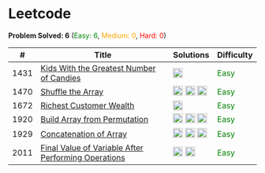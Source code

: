# Leetcode

**Problem Solved: 6** (<span style="color:green">Easy: 6</span>, <span style="color:orange">Medium: 0</span>, <span style="color:red">Hard: 0</span>)

| # | Title | Solutions | Difficulty |
| - | - | - | - |
| 1431 | [Kids With the Greatest Number of Candies](https://leetcode.com/problems/kids-with-the-greatest-number-of-candies/) | <a href="Easy/Array/01431_kids-with-the-greatest-number-of-candies/README.md"> <img src="https://cdn.jsdelivr.net/gh/devicons/devicon/icons/cplusplus/cplusplus-original.svg" width="20" height="20"></a> | <span style="color:green">Easy</span> |
| 1470 | [Shuffle the Array](https://leetcode.com/problems/shuffle-the-array/) | <a href="Easy/Array/01470_shuffle-the-array/README.md"> <img src="https://cdn.jsdelivr.net/gh/devicons/devicon/icons/cplusplus/cplusplus-original.svg" width="20" height="20"></a> <a href="Easy/Array/01470_shuffle-the-array/README.md"> <img src="https://cdn.jsdelivr.net/gh/devicons/devicon/icons/javascript/javascript-original.svg" width="20" height="20"></a> <a href="Easy/Array/01470_shuffle-the-array/README.md"> <img src="https://cdn.jsdelivr.net/gh/devicons/devicon/icons/go/go-original.svg" width="20" height="20"></a> | <span style="color:green">Easy</span> |
| 1672 | [Richest Customer Wealth](https://leetcode.com/problems/richest-customer-wealth/) | <a href="Easy/Array/01672_richest-customer-wealth/README.md"> <img src="https://cdn.jsdelivr.net/gh/devicons/devicon/icons/cplusplus/cplusplus-original.svg" width="20" height="20"></a> | <span style="color:green">Easy</span> |
| 1920 | [Build Array from Permutation](https://leetcode.com/problems/build-array-from-permutation/) | <a href="Easy/Array/01920_build-array-from-permutation/README.md"> <img src="https://cdn.jsdelivr.net/gh/devicons/devicon/icons/cplusplus/cplusplus-original.svg" width="20" height="20"></a> <a href="Easy/Array/01920_build-array-from-permutation/README.md"> <img src="https://cdn.jsdelivr.net/gh/devicons/devicon/icons/javascript/javascript-original.svg" width="20" height="20"></a> <a href="Easy/Array/01920_build-array-from-permutation/README.md"> <img src="https://cdn.jsdelivr.net/gh/devicons/devicon/icons/go/go-original.svg" width="20" height="20"></a> | <span style="color:green">Easy</span> |
| 1929 | [Concatenation of Array](https://leetcode.com/problems/concatenation-of-array/) | <a href="Easy/Array/01929_concatenation-of-array/READNE.md"> <img src="https://cdn.jsdelivr.net/gh/devicons/devicon/icons/cplusplus/cplusplus-original.svg" width="20" height="20"></a> <a href="Easy/Array/01929_concatenation-of-array/READNE.md"> <img src="https://cdn.jsdelivr.net/gh/devicons/devicon/icons/javascript/javascript-original.svg" width="20" height="20"></a> <a href="Easy/Array/01929_concatenation-of-array/READNE.md"> <img src="https://cdn.jsdelivr.net/gh/devicons/devicon/icons/go/go-original.svg" width="20" height="20"></a> | <span style="color:green">Easy</span> |
| 2011 | [Final Value of Variable After Performing Operations](https://leetcode.com/problems/final-value-of-variable-after-performing-operations/) | <a href="Easy/Array/02011_final-value-of-variable-after-performing-operations/README.md"> <img src="https://cdn.jsdelivr.net/gh/devicons/devicon/icons/cplusplus/cplusplus-original.svg" width="20" height="20"></a> <a href="Easy/Array/02011_final-value-of-variable-after-performing-operations/README.md"> <img src="https://cdn.jsdelivr.net/gh/devicons/devicon/icons/javascript/javascript-original.svg" width="20" height="20"></a> | <span style="color:green">Easy</span> |
